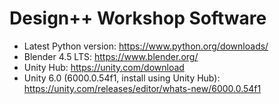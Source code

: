 # Design++ Workshop Software
* Latest Python version: https://www.python.org/downloads/
* Blender 4.5 LTS: https://www.blender.org/
* Unity Hub: https://unity.com/download
* Unity 6.0 (6000.0.54f1, install using Unity Hub): https://unity.com/releases/editor/whats-new/6000.0.54f1
